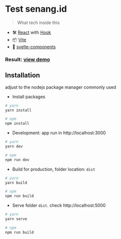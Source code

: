 # Test senang.id
> What tech inside this
- 🛠️ [React](https://reactjs.org/) with [Hook](https://reactjs.org/docs/hooks-overview.html)
- 📦 [Vite](https://vitejs.dev/)
- 🔩 [svelte-components](https://www.styled-components.com/)

### Result: [view demo](test-senang-razif.netlify.app)

## Installation
adjust to the nodejs package manager commonly used
- Install packages

```bash
# yarn
yarn install

# npm    
npm install
```


- Development: app run in http://localhost:3000
```bash
# yarn
yarn dev

# npm    
npm run dev
```

- Build for production, folder location: `dist` 
```bash
# yarn
yarn build

# npm
npm run build
```

- Serve folder `dist`. check http://localhost:5000 
```bash
# yarn
yarn serve

# npm
npm run build
```